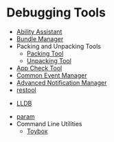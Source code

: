# Debugging Tools

- [Ability Assistant](aa-tool.md)
- [Bundle Manager](bm-tool.md)
- Packing and Unpacking Tools
  - [Packing Tool](packing-tool.md)
  - [Unpacking Tool](unpacking-tool.md)
- [App Check Tool](app-check-tool.md)
- [Common Event Manager](cem-tool.md)
- [Advanced Notification Manager](anm-tool.md)
- [restool](restool.md)
<!--Del-->
- [LLDB](lldb-tool.md)
<!--DelEnd-->
- [param](param-tool.md)
- Command Line Utilities
  - [Toybox](toybox.md)
